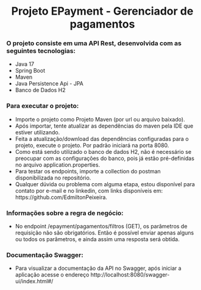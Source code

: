 <h1 align="center">Projeto EPayment - Gerenciador de pagamentos</h1>

<div align="left"><h3>O projeto consiste em uma API Rest, desenvolvida com as seguintes tecnologias:</h3>
<ul>
  <li>Java 17</li>
  <li>Spring Boot</li>
  <li>Maven</li>
  <li>Java Persistence Api - JPA</li>
  <li>Banco de Dados H2</li>
</ul>
</div>

<div align="left"><h3>Para executar o projeto:</h3>
<ul>
  <li>Importe o projeto como Projeto Maven (por url ou arquivo baixado).</li>
  <li>Após importar, tente atualizar as dependências do maven pela IDE que estiver utilizando.</li>
  <li>Feita a atualização/download das dependências configuradas para o projeto, execute o projeto. Por padrão iniciará na porta 8080.</li>
  <li>Como está sendo utilizado o banco de dados H2, não é necessário se preocupar com as configurações do banco, pois já estão pré-definidas no arquivo application.properties.</li>
  <li>Para testar os endpoints, importe a collection do postman disponibilizada no repositório.</li>
  <li>Qualquer dúvida ou problema com alguma etapa, estou disponível para contato por e-mail e no linkedin, com links disponíveis em: https://github.com/EdmiltonPeixeira.</li>
</ul>
</div>

<div align="left"><h3>Informações sobre a regra de negócio:</h3>
<ul>
  <li>No endpoint /epayment/pagamentos/filtros (GET), os parâmetros de requisição não são obrigatórios. Então é possível enviar apenas alguns ou todos os parâmetros, e ainda assim uma resposta será obtida.</li>
</ul>
</div>


<div align="left"><h3>Documentação Swagger:</h3>
<ul>
  <li>Para visualizar a documentação da API no Swagger, após iniciar a aplicação acesse o endereço http://localhost:8080/swagger-ui/index.html#/</li>
</ul>
</div>
